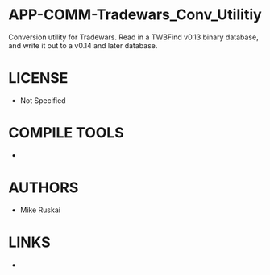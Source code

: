 APP-COMM-Tradewars_Conv_Utilitiy
================================

Conversion utility for Tradewars. Read in a TWBFind v0.13 binary database, and write it out to a v0.14 and later database.

LICENSE
===============
* Not Specified

COMPILE TOOLS
===============
* 

AUTHORS
===============
* Mike Ruskai

LINKS
===============
* 
